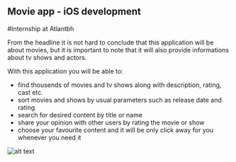 ## Movie app - iOS development
#Internship at Atlantbh

From the headline it is not hard to conclude that this application will be about movies, but it is important to note that it will also provide informations about tv shows and actors. 

With this application you will be able to:  
* find thousends of movies and tv shows along with description, rating, cast etc.  
* sort movies and shows by usual parameters such as release date and rating  
* search for desired content by title or name  
* share your opinion with other users by rating the movie or show  
* choose your favourite content and it will be only click away for you whenever you need it  


![alt text](https://workablehr.s3.amazonaws.com/uploads/account/logo/89402/large_ATLANTBH.png)
